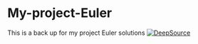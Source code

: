# My-project-Euler
This is a back up for my project Euler solutions
[![DeepSource](https://deepsource.io/gh/Philipg99/My-project-Euler.svg/?label=active+issues&show_trend=true)](https://deepsource.io/gh/Philipg99/My-project-Euler/?ref=repository-badge)
